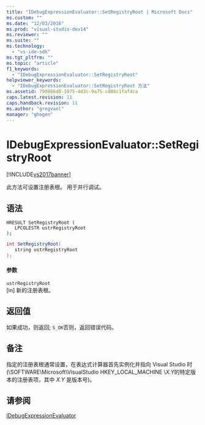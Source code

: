 ```yaml
---
title: "IDebugExpressionEvaluator::SetRegistryRoot | Microsoft Docs"
ms.custom: ""
ms.date: "12/03/2016"
ms.prod: "visual-studio-dev14"
ms.reviewer: ""
ms.suite: ""
ms.technology: 
  - "vs-ide-sdk"
ms.tgt_pltfrm: ""
ms.topic: "article"
f1_keywords: 
  - "IDebugExpressionEvaluator::SetRegistryRoot"
helpviewer_keywords: 
  - "IDebugExpressionEvaluator::SetRegistryRoot 方法"
ms.assetid: 790886d8-1975-4d3c-9a75-cd86c1faf4ca
caps.latest.revision: 11
caps.handback.revision: 11
ms.author: "gregvanl"
manager: "ghogen"
---
```

# IDebugExpressionEvaluator::SetRegistryRoot
[!INCLUDE[vs2017banner](../../../code-quality/includes/vs2017banner.md)]

此方法可设置注册表根。  用于并行调试。  
  
## 语法  
  
```cpp#  
HRESULT SetRegistryRoot (   
   LPCOLESTR ustrRegistryRoot  
);  
```  
  
```c#  
int SetRegistryRoot(  
   string ustrRegistryRoot  
);  
```  
  
#### 参数  
 `ustrRegistryRoot`  
 \[in\] 新的注册表根。  
  
## 返回值  
 如果成功，则返回; `S_OK`否则，返回错误代码。  
  
## 备注  
 指定的注册表根通常设置，在表达式计算器首先实例化并指向 Visual Studio 时 \(\\SOFTWARE\\Microsoft\\VisualStudio HKEY\_LOCAL\_MACHINE \\*X.Y*的特定版本的注册表项，其中 *X.Y* 是版本号\)。  
  
## 请参阅  
 [IDebugExpressionEvaluator](../../../extensibility/debugger/reference/idebugexpressionevaluator.md)